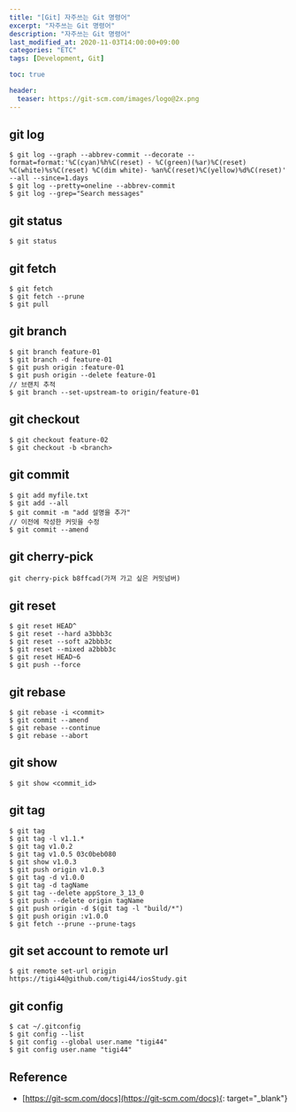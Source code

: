 ```yaml
---
title: "[Git] 자주쓰는 Git 명령어"
excerpt: "자주쓰는 Git 명령어"
description: "자주쓰는 Git 명령어"
last_modified_at: 2020-11-03T14:00:00+09:00
categories: "ETC"
tags: [Development, Git]

toc: true

header:
  teaser: https://git-scm.com/images/logo@2x.png
---
```


## git log
```shell
$ git log --graph --abbrev-commit --decorate --format=format:'%C(cyan)%h%C(reset) - %C(green)(%ar)%C(reset) %C(white)%s%C(reset) %C(dim white)- %an%C(reset)%C(yellow)%d%C(reset)' --all --since=1.days
$ git log --pretty=oneline --abbrev-commit
$ git log --grep="Search messages"
```

## git status
```shell
$ git status
```

## git fetch
```shell
$ git fetch
$ git fetch --prune
$ git pull
```

## git branch
```shell
$ git branch feature-01
$ git branch -d feature-01
$ git push origin :feature-01
$ git push origin --delete feature-01
// 브랜치 추적
$ git branch --set-upstream-to origin/feature-01
```

## git checkout
```shell
$ git checkout feature-02
$ git checkout -b <branch>
```

## git commit
```shell
$ git add myfile.txt
$ git add --all
$ git commit -m "add 설명을 추가"
// 이전에 작성한 커밋을 수정
$ git commit --amend
```

## git cherry-pick
```shell
git cherry-pick b8ffcad(가져 가고 싶은 커밋넘버)
```

## git reset
```shell
$ git reset HEAD^
$ git reset --hard a3bbb3c
$ git reset --soft a2bbb3c
$ git reset --mixed a2bbb3c
$ git reset HEAD~6
$ git push --force
```

## git rebase
```shell
$ git rebase -i <commit>
$ git commit --amend
$ git rebase --continue
$ git rebase --abort
```

## git show
```shell
$ git show <commit_id>
```

## git tag
```shell
$ git tag
$ git tag -l v1.1.*
$ git tag v1.0.2
$ git tag v1.0.5 03c0beb080
$ git show v1.0.3
$ git push origin v1.0.3
$ git tag -d v1.0.0
$ git tag -d tagName
$ git tag --delete appStore_3_13_0
$ git push --delete origin tagName
$ git push origin -d $(git tag -l "build/*")
$ git push origin :v1.0.0
$ git fetch --prune --prune-tags
```

## git set account to remote url
```shell
$ git remote set-url origin https://tigi44@github.com/tigi44/iosStudy.git
```

## git config
```shell
$ cat ~/.gitconfig
$ git config --list
$ git config --global user.name "tigi44"
$ git config user.name "tigi44"
```

## Reference
- [https://git-scm.com/docs](https://git-scm.com/docs){: target="_blank"}
